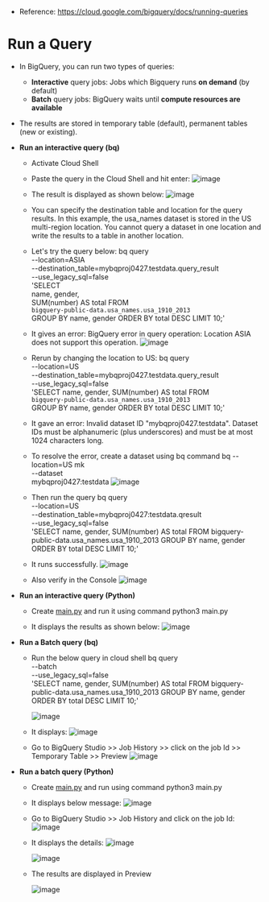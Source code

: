 - Reference: https://cloud.google.com/bigquery/docs/running-queries
# Run a Query #
- In BigQuery, you can run two types of queries:
  - **Interactive** query jobs: Jobs which Bigquery runs **on demand** (by default)
  - **Batch** query jobs: BigQuery waits until **compute resources are available** 
- The results are stored in temporary table (default), permanent tables (new or existing).
- **Run an interactive query (bq)**
  - Activate Cloud Shell
  - Paste the query in the Cloud Shell and hit enter:
  ![image](https://github.com/Ajit1279/GCP_Learning/assets/81754034/3f8dc580-03a8-4c98-b32d-341a64039130)

  - The result is displayed as shown below:
  ![image](https://github.com/Ajit1279/GCP_Learning/assets/81754034/6a56408f-d59f-49b0-9cad-58e37f8dab7f)

  - You can specify the destination table and location for the query results. In this example, the usa_names dataset is stored in the US multi-region location. You cannot query a dataset in one location and write the results to a table in another location.

  - Let's try the query below:
    bq query \
    --location=ASIA \
    --destination_table=mybqproj0427.testdata.query_result \
    --use_legacy_sql=false \
    'SELECT       
       name, gender,      
       SUM(number) AS total 
     FROM       
       `bigquery-public-data.usa_names.usa_1910_2013`     
     GROUP BY
       name, gender
     ORDER BY
       total DESC
     LIMIT 10;'
    
  - It gives an error: BigQuery error in query operation: Location ASIA does not support this operation.
    ![image](https://github.com/Ajit1279/GCP_Learning/assets/81754034/94dee83a-4f34-4af9-9871-8b759bdf2326)

  - Rerun by changing the location to US:
    bq query \
    --location=US \
    --destination_table=mybqproj0427.testdata.query_result \
    --use_legacy_sql=false \
    'SELECT name, gender, SUM(number) AS total 
     FROM       
       `bigquery-public-data.usa_names.usa_1910_2013`     
     GROUP BY
       name, gender
     ORDER BY
       total DESC
     LIMIT 10;'

  - It gave an error: Invalid dataset ID "mybqproj0427.testdata". Dataset IDs must be alphanumeric (plus underscores) and must be at most 1024 characters long. 

  - To resolve the error, create a dataset using bq command
    bq --location=US mk \
    --dataset \
    mybqproj0427:testdata
    ![image](https://github.com/Ajit1279/GCP_Learning/assets/81754034/71ec8c44-384a-4d4e-8a2e-4051e18130f9)

  - Then run the query
    bq query \
    --location=US \
    --destination_table=mybqproj0427:testdata.qresult \
    --use_legacy_sql=false \
    'SELECT name, gender, SUM(number) AS total FROM bigquery-public-data.usa_names.usa_1910_2013 GROUP BY name, gender ORDER BY total DESC LIMIT 10;'
    
  - It runs successfully.
    ![image](https://github.com/Ajit1279/GCP_Learning/assets/81754034/b6bf28a9-3bc6-4e7c-af64-0d3e079debec)
 
  - Also verify in the Console
    ![image](https://github.com/Ajit1279/GCP_Learning/assets/81754034/4880670a-c373-46d6-8ce1-449b9af8bea7)
    

- **Run an interactive query (Python)**
  - Create [main.py](https://github.com/Ajit1279/GCP_Learning/blob/main/20240316_BigDataAnalytics/240420_BigQuery/240510_BQ_RunQuery/interactive_main.py) and run it using command python3 main.py

  - It displays the results as shown below:
    ![image](https://github.com/Ajit1279/GCP_Learning/assets/81754034/4f7fc39d-a3d1-4d91-98af-3a8aaae2853b)
   
- **Run a Batch query (bq)**
  - Run the below query in cloud shell
    bq query \
    --batch \
    --use_legacy_sql=false \
    'SELECT name, gender, SUM(number) AS total FROM bigquery-public-data.usa_names.usa_1910_2013 GROUP BY name, gender ORDER BY total DESC LIMIT 10;'
    
    ![image](https://github.com/Ajit1279/GCP_Learning/assets/81754034/384dbf99-ff5b-48ad-a0fc-158578917df7)

  - It displays:
    ![image](https://github.com/Ajit1279/GCP_Learning/assets/81754034/842459d8-a867-44f1-92bf-76751f17c329)

  - Go to BigQuery Studio >> Job History >> click on the job Id >> Temporary Table >> Preview
    ![image](https://github.com/Ajit1279/GCP_Learning/assets/81754034/10b56aae-ba29-4cdb-a956-3a31dbc174d9)


- **Run a batch query (Python)**
  - Create [main.py](https://github.com/Ajit1279/GCP_Learning/blob/main/20240316_BigDataAnalytics/240420_BigQuery/240510_BQ_RunQuery/Batch_main.py) and run using command python3 main.py
  - It displays below message:
    ![image](https://github.com/Ajit1279/GCP_Learning/assets/81754034/40af0444-42b5-414e-b759-de39b2ff7dc7)

  -  Go to BigQuery Studio >> Job History and click on the job Id:
    ![image](https://github.com/Ajit1279/GCP_Learning/assets/81754034/4112c695-7e23-45df-b856-5bbae25a932e)

  - It displays the details:
    ![image](https://github.com/Ajit1279/GCP_Learning/assets/81754034/227556c3-86b5-468d-9d3d-5aeb7aae47fb)

    ![image](https://github.com/Ajit1279/GCP_Learning/assets/81754034/1ebe0385-6037-4611-8252-994f18c5576b)

  - The results are displayed in Preview
    
    ![image](https://github.com/Ajit1279/GCP_Learning/assets/81754034/45be4c4f-a096-4f8d-aa40-cc71f400122c)
